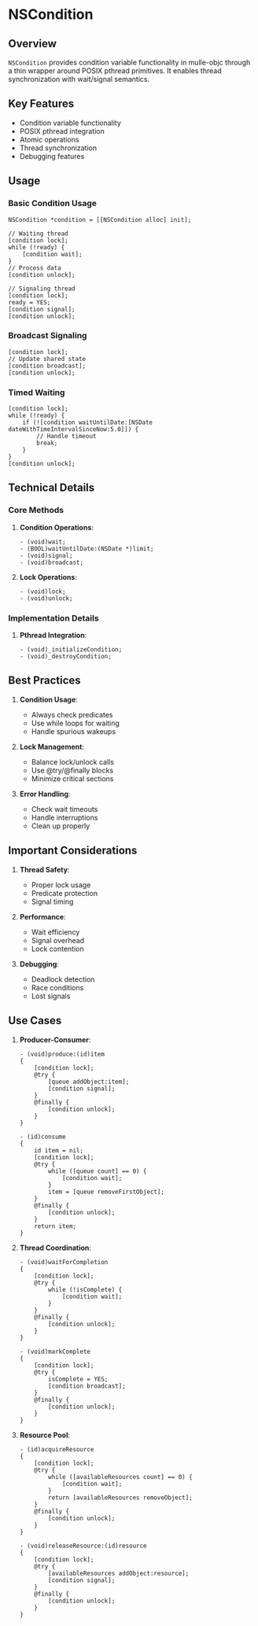# NSCondition

## Overview

`NSCondition` provides condition variable functionality in mulle-objc through a thin wrapper around POSIX pthread primitives. It enables thread synchronization with wait/signal semantics.

## Key Features

- Condition variable functionality
- POSIX pthread integration
- Atomic operations
- Thread synchronization
- Debugging features

## Usage

### Basic Condition Usage

```objc
NSCondition *condition = [[NSCondition alloc] init];

// Waiting thread
[condition lock];
while (!ready) {
    [condition wait];
}
// Process data
[condition unlock];

// Signaling thread
[condition lock];
ready = YES;
[condition signal];
[condition unlock];
```

### Broadcast Signaling

```objc
[condition lock];
// Update shared state
[condition broadcast];
[condition unlock];
```

### Timed Waiting

```objc
[condition lock];
while (!ready) {
    if (![condition waitUntilDate:[NSDate dateWithTimeIntervalSinceNow:5.0]]) {
        // Handle timeout
        break;
    }
}
[condition unlock];
```

## Technical Details

### Core Methods

1. **Condition Operations**:
   ```objc
   - (void)wait;
   - (BOOL)waitUntilDate:(NSDate *)limit;
   - (void)signal;
   - (void)broadcast;
   ```

2. **Lock Operations**:
   ```objc
   - (void)lock;
   - (void)unlock;
   ```

### Implementation Details

1. **Pthread Integration**:
   ```objc
   - (void)_initializeCondition;
   - (void)_destroyCondition;
   ```

## Best Practices

1. **Condition Usage**:
   - Always check predicates
   - Use while loops for waiting
   - Handle spurious wakeups

2. **Lock Management**:
   - Balance lock/unlock calls
   - Use @try/@finally blocks
   - Minimize critical sections

3. **Error Handling**:
   - Check wait timeouts
   - Handle interruptions
   - Clean up properly

## Important Considerations

1. **Thread Safety**:
   - Proper lock usage
   - Predicate protection
   - Signal timing

2. **Performance**:
   - Wait efficiency
   - Signal overhead
   - Lock contention

3. **Debugging**:
   - Deadlock detection
   - Race conditions
   - Lost signals

## Use Cases

1. **Producer-Consumer**:
   ```objc
   - (void)produce:(id)item
   {
       [condition lock];
       @try {
           [queue addObject:item];
           [condition signal];
       }
       @finally {
           [condition unlock];
       }
   }

   - (id)consume
   {
       id item = nil;
       [condition lock];
       @try {
           while ([queue count] == 0) {
               [condition wait];
           }
           item = [queue removeFirstObject];
       }
       @finally {
           [condition unlock];
       }
       return item;
   }
   ```

2. **Thread Coordination**:
   ```objc
   - (void)waitForCompletion
   {
       [condition lock];
       @try {
           while (!isComplete) {
               [condition wait];
           }
       }
       @finally {
           [condition unlock];
       }
   }

   - (void)markComplete
   {
       [condition lock];
       @try {
           isComplete = YES;
           [condition broadcast];
       }
       @finally {
           [condition unlock];
       }
   }
   ```

3. **Resource Pool**:
   ```objc
   - (id)acquireResource
   {
       [condition lock];
       @try {
           while ([availableResources count] == 0) {
               [condition wait];
           }
           return [availableResources removeObject];
       }
       @finally {
           [condition unlock];
       }
   }

   - (void)releaseResource:(id)resource
   {
       [condition lock];
       @try {
           [availableResources addObject:resource];
           [condition signal];
       }
       @finally {
           [condition unlock];
       }
   }
   ```

